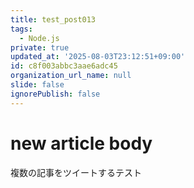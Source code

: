 ```yaml
---
title: test_post013
tags:
  - Node.js
private: true
updated_at: '2025-08-03T23:12:51+09:00'
id: c8f003abbc3aae6adc45
organization_url_name: null
slide: false
ignorePublish: false
---
```

# new article body
複数の記事をツイートするテスト
